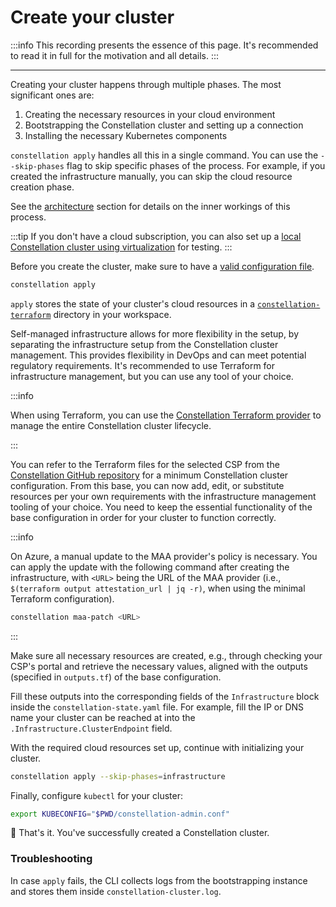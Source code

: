 # Create your cluster

:::info
This recording presents the essence of this page. It's recommended to read it in full for the motivation and all details.
:::

<AsciinemaWidget src="/constellation/assets/create-cluster.cast" rows="20" cols="112" idleTimeLimit="3" preload="true" theme="edgeless" />

---

Creating your cluster happens through multiple phases.
The most significant ones are:

1. Creating the necessary resources in your cloud environment
2. Bootstrapping the Constellation cluster and setting up a connection
3. Installing the necessary Kubernetes components

`constellation apply` handles all this in a single command.
You can use the `--skip-phases` flag to skip specific phases of the process.
For example, if you created the infrastructure manually, you can skip the cloud resource creation phase.

See the [architecture](../architecture/orchestration.md) section for details on the inner workings of this process.

:::tip
If you don't have a cloud subscription, you can also set up a [local Constellation cluster using virtualization](../getting-started/first-steps-local.md) for testing.
:::

Before you create the cluster, make sure to have a [valid configuration file](./config.md).

<tabs groupId="usage">
<tabItem value="cli" label="CLI">

```bash
constellation apply
```

`apply` stores the state of your cluster's cloud resources in a [`constellation-terraform`](../architecture/orchestration.md#cluster-creation-process) directory in your workspace.

</tabItem>
<tabItem value="self-managed" label="Self-managed">

Self-managed infrastructure allows for more flexibility in the setup, by separating the infrastructure setup from the Constellation cluster management.
This provides flexibility in DevOps and can meet potential regulatory requirements.
It's recommended to use Terraform for infrastructure management, but you can use any tool of your choice.

:::info

  When using Terraform, you can use the [Constellation Terraform provider](./terraform-provider.md) to manage the entire Constellation cluster lifecycle.

:::

You can refer to the Terraform files for the selected CSP from the [Constellation GitHub repository](https://github.com/edgelesssys/constellation/tree/main/terraform/infrastructure) for a minimum Constellation cluster configuration. From this base, you can now add, edit, or substitute resources per your own requirements with the infrastructure
management tooling of your choice. You need to keep the essential functionality of the base configuration in order for your cluster to function correctly.

<!-- vale off -->

:::info

  On Azure, a manual update to the MAA provider's policy is necessary.
  You can apply the update with the following command after creating the infrastructure, with `<URL>` being the URL of the MAA provider (i.e., `$(terraform output attestation_url | jq -r)`, when using the minimal Terraform configuration).

  ```bash
  constellation maa-patch <URL>
  ```

:::

<!-- vale on -->

Make sure all necessary resources are created, e.g., through checking your CSP's portal and retrieve the necessary values, aligned with the outputs (specified in `outputs.tf`) of the base configuration.

Fill these outputs into the corresponding fields of the `Infrastructure` block inside the `constellation-state.yaml` file. For example, fill the IP or DNS name your cluster can be reached at into the `.Infrastructure.ClusterEndpoint` field.

With the required cloud resources set up, continue with initializing your cluster.

```bash
constellation apply --skip-phases=infrastructure
```

</tabItem>
</tabs>

Finally, configure `kubectl` for your cluster:

```bash
export KUBECONFIG="$PWD/constellation-admin.conf"
```

🏁 That's it. You've successfully created a Constellation cluster.

### Troubleshooting

In case `apply` fails, the CLI collects logs from the bootstrapping instance and stores them inside `constellation-cluster.log`.
